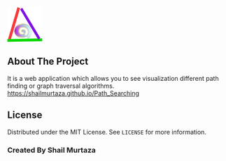 <img src="logo.svg" alt="Logo" width="80" height="80">

## About The Project
It is a web application which allows you to see visualization different path finding or graph traversal algorithms.<br>
https://shailmurtaza.github.io/Path_Searching
## License
Distributed under the MIT License. See `LICENSE` for more information.
<h3>Created By Shail Murtaza</h3>
